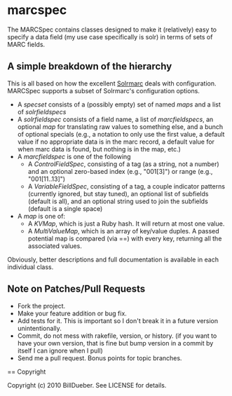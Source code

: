 # marcspec

The MARCSpec contains classes designed to make it (relatively) easy to specify
a data field (my use case specifically is solr) in terms of sets of MARC fields.

## A simple breakdown of the hierarchy

This is all based on how the excellent [Solrmarc](http://code.google.com/p/solrmarc/)
deals with configuration. MARCSpec supports a subset of Solrmarc's configuration
options. 

  * A *specset* consists of a (possibly empty) set of named *maps* 
    and a list of *solrfieldspecs* 
  * A *solrfieldspec* consists of a field name, a list of *marcfieldspecs*,
    an optional *map* for translating raw values to something else, and
    a bunch of optional specials (e.g., a notation to only use the first value,
    a default value if no appropriate data is in the marc record, a default value
    for when marc data is found, but nothing is in the map, etc.)
  * A *marcfieldspec* is one of the following
    * A *ControlFieldSpec*, consisting of a tag (as a string, not a number) and
      an optional zero-based index (e.g., "001[3]") or range (e.g., "001[11..13]")
    * A *VariableFieldSpec*, consisting of a tag, a couple indicator patterns
      (currently ignored, but stay tuned), an optional list of subfields (default
      is all), and an optional string used to join the subfields (default is
      a single space)
  * A *map* is one of:
    * A *KVMap*, which is just a Ruby hash. It will return at most one value.
    * A *MultiValueMap*, which is an array of key/value duples. A passed
      potential map is compared (via ==) with every key, returning all
      the associated values.

Obviously, better descriptions and full documentation is available in each 
individual class.

## Note on Patches/Pull Requests
 
* Fork the project.
* Make your feature addition or bug fix.
* Add tests for it. This is important so I don't break it in a
  future version unintentionally.
* Commit, do not mess with rakefile, version, or history.
  (if you want to have your own version, that is fine but bump version in a commit by itself I can ignore when I pull)
* Send me a pull request. Bonus points for topic branches.

== Copyright

Copyright (c) 2010 BillDueber. See LICENSE for details.
